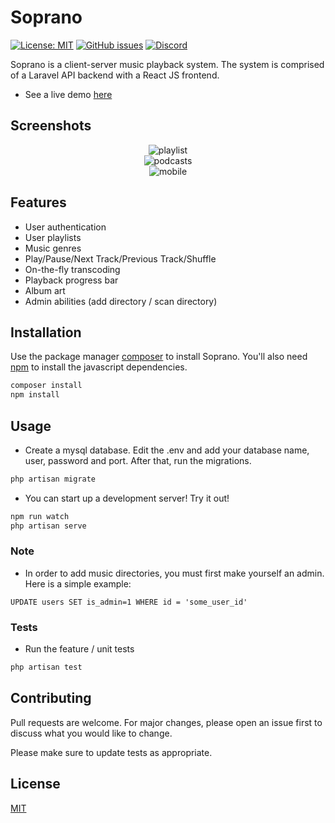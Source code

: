# Soprano

<a href='https://choosealicense.com/licenses/mit/' rel='License'>![License: MIT](https://img.shields.io/badge/License-MIT-blue.svg)</a>
<a href='https://github.com/whleucka/soprano-sanctum/issues' rel='Issues'>![GitHub issues](https://img.shields.io/github/issues/whleucka/soprano-sanctum)</a>
<a href='https://discord.com/channels/760550600777138258' rel='Discord Server'>![Discord](https://img.shields.io/discord/760550600777138258)</a>

Soprano is a client-server music playback system. The system is comprised of a Laravel API backend with a React JS frontend.

-   See a live demo [here](https://soprano.williamhleucka.com/)

## Screenshots

<p align="center">
<img src="https://i.ibb.co/1fPs3sv/s1.png" alt="playlist"><br>
<img src="https://i.ibb.co/m8pPg4H/s2.png" alt="podcasts"><br>
<img src="https://i.ibb.co/BCH66D6/s3.png" alt="mobile"><br>
</p>

## Features

-   User authentication
-   User playlists
-   Music genres
-   Play/Pause/Next Track/Previous Track/Shuffle
-   On-the-fly transcoding
-   Playback progress bar
-   Album art
-   Admin abilities (add directory / scan directory)

## Installation

Use the package manager [composer](https://getcomposer.org/download/) to install Soprano. You'll also need [npm](https://www.npmjs.com/) to install the javascript dependencies.

```bash
composer install
npm install
```

## Usage

-   Create a mysql database. Edit the .env and add your database name, user, password and port. After that, run the migrations.

```bash
php artisan migrate
```

-   You can start up a development server! Try it out!

```bash
npm run watch
php artisan serve
```

### Note

-   In order to add music directories, you must first make yourself an admin. Here is a simple example:

```mysql
UPDATE users SET is_admin=1 WHERE id = 'some_user_id'
```

### Tests

-   Run the feature / unit tests

```php
php artisan test
```

## Contributing

Pull requests are welcome. For major changes, please open an issue first to discuss what you would like to change.

Please make sure to update tests as appropriate.

## License

[MIT](https://choosealicense.com/licenses/mit/)

